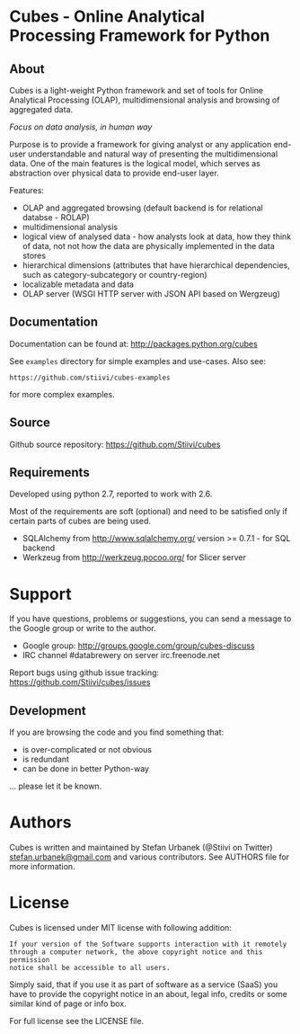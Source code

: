 Cubes - Online Analytical Processing Framework for Python
=========================================================

About
-----

Cubes is a light-weight Python framework and set of tools for Online Analytical 
Processing (OLAP), multidimensional analysis and browsing of aggregated data. 

*Focus on data analysis, in human way*

Purpose is to provide a framework for giving analyst or any application 
end-user understandable and natural way of presenting the multidimensional 
data. One of the main features is the logical model, which serves as 
abstraction over physical data to provide end-user layer.

Features:

* OLAP and aggregated browsing (default backend is for relational databse - 
  ROLAP)
* multidimensional analysis
* logical view of analysed data - how analysts look at data, how they think of 
  data, not not how the data are physically implemented in the data stores
* hierarchical dimensions (attributes that have hierarchical dependencies, such 
  as category-subcategory or country-region)
* localizable metadata and data
* OLAP server (WSGI HTTP server with JSON API based on Wergzeug)

Documentation
-------------

Documentation can be found at: http://packages.python.org/cubes

See `examples` directory for simple examples and use-cases. Also see:

    https://github.com/stiivi/cubes-examples
    
for more complex examples.
    

Source
------

Github source repository: https://github.com/Stiivi/cubes

Requirements
------------

Developed using python 2.7, reported to work with 2.6.

Most of the requirements are soft (optional) and need to be satisfied only if 
certain parts of cubes are being used.

* SQLAlchemy from http://www.sqlalchemy.org/ version >= 0.7.1 - for SQL backend
* Werkzeug from http://werkzeug.pocoo.org/ for Slicer server

Support
=======

If you have questions, problems or suggestions, you can send a message to the 
Google group or write to the author.

* Google group: http://groups.google.com/group/cubes-discuss
* IRC channel #databrewery on server irc.freenode.net

Report bugs using github issue tracking: https://github.com/Stiivi/cubes/issues

Development
-----------

If you are browsing the code and you find something that:

* is over-complicated or not obvious
* is redundant
* can be done in better Python-way

... please let it be known.

Authors
=======

Cubes is written and maintained by Stefan Urbanek (@Stiivi on Twitter)
<stefan.urbanek@gmail.com> and various contributors. See AUTHORS file for more 
information.


License
=======

Cubes is licensed under MIT license with following addition:

    If your version of the Software supports interaction with it remotely 
    through a computer network, the above copyright notice and this permission 
    notice shall be accessible to all users.

Simply said, that if you use it as part of software as a service (SaaS) you 
have to provide the copyright notice in an about, legal info, credits or some 
similar kind of page or info box.

For full license see the LICENSE file.
